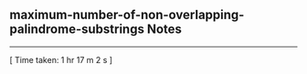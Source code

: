 <h2>maximum-number-of-non-overlapping-palindrome-substrings Notes</h2><hr>[ Time taken: 1 hr 17 m 2 s ]